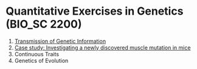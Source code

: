 # Quantitative Exercises in Genetics (BIO_SC 2200)

1. <a href="./TGI" target="_blank">Transmission of Genetic Information</a>[]()
1. <a href="./TGI-Case-Study" target="_blank">Case study: Investigating a newly discovered muscle mutation in mice</a>[]()
1. Continuous Traits
1. Genetics of Evolution